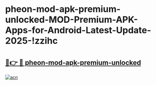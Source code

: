 # pheon-mod-apk-premium-unlocked-MOD-Premium-APK-Apps-for-Android-Latest-Update-2025-!zzihc

# <h2><a href="https://26uesr.esa.edu.pl?title=pheon-mod-apk-premium-unlocked&ref=zzihc">🔗👉 🔴 pheon-mod-apk-premium-unlocked</a></h2>

[![acn](https://github.com/user-attachments/assets/0f9c940e-d8b0-45ae-aac7-cd30a18b3e1c)](https://26uesr.esa.edu.pl?title=pheon-mod-apk-premium-unlocked&ref=zzihc)

